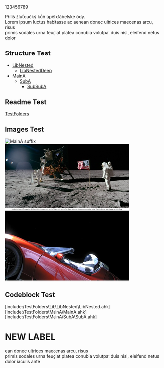 123456789  


Příliš žluťoučký kůň úpěl ďábelské ódy.  
Lorem ipsum luctus habitasse ac aenean donec ultrices maecenas arcu, risus  
primis sodales urna feugiat platea conubia volutpat duis nisl, eleifend netus dolor  

## Structure Test  
* [LibNested](TestFolders/Lib/LibNested)  
  * [LibNestedDeep](TestFolders/Lib/LibNested/Lib/LibNestedDeep)  
* [MainA](TestFolders/MainA)  
  * [SubA](TestFolders/MainA/SubA)  
    * [SubSubA](TestFolders/MainA/SubA/SubSubA)  

## Readme Test  
[TestFolders](TestFolders/readme-source.md)  

## Images Test  
![MainA suffix](TestFolders/MainA/MainA-suffix.jpg)  
![MainA](TestFolders/MainA/MainA.jpg)  
![SubA](TestFolders/MainA/SubA/SubA.jpg)  

## Codeblock Test  
[include:\TestFolders\Lib\LibNested\LibNested.ahk]  
[include:\TestFolders\MainA\MainA.ahk]  
[include:\TestFolders\MainA\SubA\SubA.ahk]  

# NEW LABEL  


ean donec ultrices maecenas arcu, risus  
primis sodales urna feugiat platea conubia volutpat duis nisl, eleifend netus dolor iaculis ante  